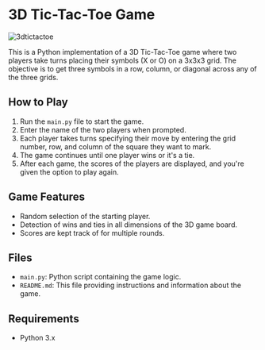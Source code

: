 
# 3D Tic-Tac-Toe Game
![3dtictactoe](https://github.com/SouthPaw47/3DTicTacToe/assets/126521294/1881af7d-da52-42a3-ada8-913d078dd71c)

This is a Python implementation of a 3D Tic-Tac-Toe game where two players take turns placing their symbols (X or O) on a 3x3x3 grid. The objective is to get three symbols in a row, column, or diagonal across any of the three grids.

## How to Play

1. Run the `main.py` file to start the game.
2. Enter the name of the two players when prompted.
3. Each player takes turns specifying their move by entering the grid number, row, and column of the square they want to mark.
4. The game continues until one player wins or it's a tie.
5. After each game, the scores of the players are displayed, and you're given the option to play again.

## Game Features

- Random selection of the starting player.
- Detection of wins and ties in all dimensions of the 3D game board.
- Scores are kept track of for multiple rounds.

## Files

- `main.py`: Python script containing the game logic.
- `README.md`: This file providing instructions and information about the game.

## Requirements

- Python 3.x
